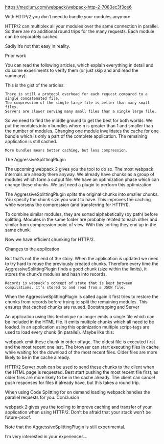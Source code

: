 https://medium.com/webpack/webpack-http-2-7083ec3f3ce6


With HTTP/2 you don’t need to bundle your modules anymore.

HTTP/2 can multiplex all your modules over the same connection in parallel. So there are no additional round trips for the many requests. Each module can be separately cached.

Sadly it’s not that easy in reality.

Prior work

You can read the following articles, which explain everything in detail and do some experiments to verify them (or just skip and and read the summary).

This is the gist of the articles:

    There is still a protocol overhead for each request compared to a single concatenated file.
    The compression of the single large file is better than many small files.
    Servers are slower serving many small files than a single large file.

So we need to find the middle ground to get the best for both worlds. We put the modules into n bundles where n is greater than 1 and smaller than the number of modules. Changing one module invalidates the cache for one bundle which is only a part of the complete application. The remaining application is still cached.

    More bundles means better caching, but less compression.

The AggressiveSplittingPlugin

The upcoming webpack 2 gives you the tool to do so. The most webpack internals are already there anyway. We already have chunks as a group of modules which form a output file. We have an optimization phase which can change these chunks. We just need a plugin to perform this optimization.

The AggressiveSplittingPlugin splits the original chunks into smaller chunks. You specify the chunk size you want to have. This improves the caching while worsens the compression (and transferring for HTTP/1).

To combine similar modules, they are sorted alphabetically (by path) before splitting. Modules in the same folder are probably related to each other and similar from compression point of view. With this sorting they end up in the same chunk.

Now we have efficient chunking for HTTP/2.

Changes to the application

But that’s not the end of the story. When the application is updated we need to try hard to reuse the previously created chunks. Therefore every time the AggressiveSplittingPlugin finds a good chunk (size within the limits), it stores the chunk’s modules and hash into records.

    Records is webpack’s concept of state that is kept between compilations. It’s stored to and read from a JSON file.

When the AggressiveSplittingPlugin is called again it first tries to restore the chunks from records before trying to split the remaining modules. This ensures that cached chunks are reused.
Bootstrapping and Server

An application using this technique no longer emits a single file which can be included in the HTML file. It emits multiple chunks which all need to be loaded. In an application using this optimization multiple script-tags are used to load every chunk (in parallel). Maybe like this:

webpack emit these chunk in order of age. The oldest file is executed first and the most recent one last. The browser can start executing files in cache while waiting for the download of the most recent files. Older files are more likely to be in the cache already.

HTTP/2 Server push can be used to send these chunks to the client when the HTML page is requested. Best start pushing the most recent file first, as older files are more likely to be in the cache already. The client can cancel push responses for files it already have, but this takes a round trip.

When using Code Splitting for on demand loading webpack handles the parallel requests for you.
Conclusion

webpack 2 gives you the tooling to improve caching and transfer of your application when using HTTP/2. Don’t be afraid that your stack won’t be future-proof.

Note that the AggressiveSplittingPlugin is still experimental.

I’m very interested in your experiences…


